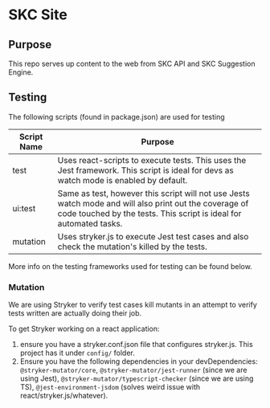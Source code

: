 # SKC Site

## Purpose
This repo serves up content to the web from SKC API and SKC Suggestion Engine.

## Testing

The following scripts (found in package.json) are used for testing

| Script Name			| Purpose					|
| ------------------ | --------------------- |
| test					| Uses react-scripts to execute tests. This uses the Jest framework. This script is ideal for devs as watch mode is enabled by default.	|
| ui:test				| Same as test, however this script will not use Jests watch mode and will also print out the coverage of code touched by the tests. This script is ideal for automated tasks. |
| mutation				| Uses stryker.js to execute Jest test cases and also check the mutation's killed by the tests. |

More info on the testing frameworks used for testing can be found below.

### Mutation
We are using Stryker to verify test cases kill mutants in an attempt to verify tests written are actually doing their job.

To get Stryker working on a react application:

1. ensure you have a stryker.conf.json file that configures stryker.js. This project has it under `config/` folder.
2. Ensure you have the following dependencies in your devDependencies: `@stryker-mutator/core`, `@stryker-mutator/jest-runner` (since we are using Jest), `@stryker-mutator/typescript-checker` (since we are using TS), `@jest-environment-jsdom` (solves weird issue with react/stryker.js/whatever).